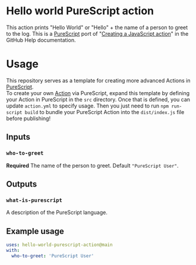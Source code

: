 # Hello world PureScript action

This action prints "Hello World" or "Hello" + the name of a person to greet to the log. This is a [PureScript](https://github.com/purescript/purescript) port of "[Creating a JavaScript action](https://help.github.com/en/articles/creating-a-javascript-action)" in the GitHub Help documentation.  

# Usage

This repository serves as a template for creating more advanced Actions in [PureScript](https://github.com/purescript/purescript).  
To create your own [Action](https://github.com/features/actions) via PureScript, expand this template by defining your Action in PureScript in the `src` directory. Once that is defined, you can update `action.yml` to specify usage. Then you just need to run `npm run-script build` to bundle your PureScript Action into the `dist/index.js` file before publishing!

## Inputs

### `who-to-greet`

**Required** The name of the person to greet. Default `"PureScript User"`.

## Outputs

### `what-is-purescript`

A description of the PureScript language.

## Example usage

```yaml
uses: hello-world-purescript-action@main
with:
  who-to-greet: 'PureScript User'
```
